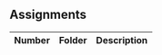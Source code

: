 ## Assignments

| Number     | Folder                                                                                                                                   | Description                              |
| :----:     | ---------------------------------------------------------------------------------------------------------------------------------------- | ---------------------------------------- |
